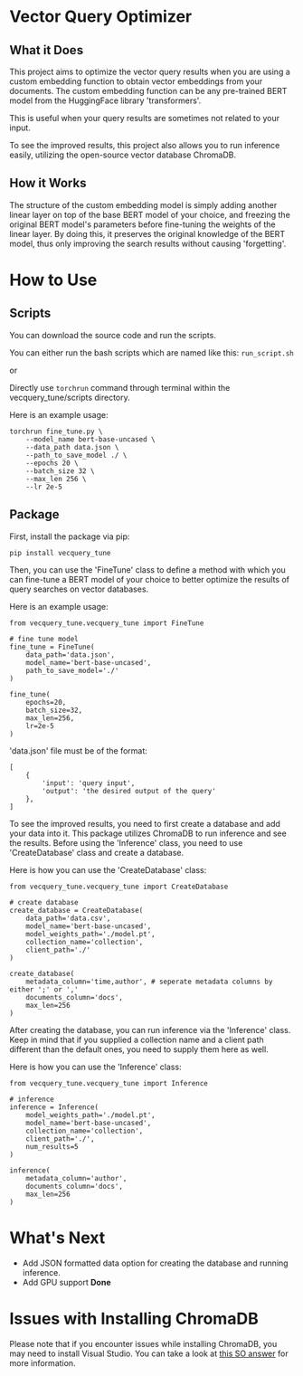 # Vector Query Optimizer

## What it Does

This project aims to optimize the vector query results when you are using a custom embedding function to obtain vector embeddings from your documents. The custom embedding function can be any pre-trained BERT model from the HuggingFace library 'transformers'. 

This is useful when your query results are sometimes not related to your input.

To see the improved results, this project also allows you to run inference easily, utilizing the open-source vector database ChromaDB.

## How it Works

The structure of the custom embedding model is simply adding another linear layer on top of the base BERT model of your choice, and freezing the original BERT model's parameters before fine-tuning the weights of the linear layer. By doing this, it preserves the original knowledge of the BERT model, thus only improving the search results without causing 'forgetting'.

# How to Use

## Scripts

You can download the source code and run the scripts.

You can either run the bash scripts which are named like this: `run_script.sh` 

or 

Directly use `torchrun` command through terminal within the vecquery_tune/scripts directory. 

Here is an example usage:

```
torchrun fine_tune.py \
    --model_name bert-base-uncased \
    --data_path data.json \
    --path_to_save_model ./ \
    --epochs 20 \
    --batch_size 32 \
    --max_len 256 \
    --lr 2e-5
```

## Package

First, install the package via pip:

`pip install vecquery_tune`

Then, you can use the 'FineTune' class to define a method with which you can 
fine-tune a BERT model of your choice to better optimize the results of query 
searches on vector databases.

Here is an example usage:

```
from vecquery_tune.vecquery_tune import FineTune

# fine tune model
fine_tune = FineTune(
    data_path='data.json',
    model_name='bert-base-uncased',
    path_to_save_model='./'
)

fine_tune(
    epochs=20,
    batch_size=32,
    max_len=256,
    lr=2e-5
)
```

'data.json' file must be of the format:
```
[
    {
        'input': 'query input',
        'output': 'the desired output of the query'
    },
]
```

To see the improved results, you need to first create a database and add your data into it.
This package utilizes ChromaDB to run inference and see the results. Before using the 
'Inference' class, you need to use 'CreateDatabase' class and create a database.

Here is how you can use the 'CreateDatabase' class:

```
from vecquery_tune.vecquery_tune import CreateDatabase

# create database
create_database = CreateDatabase(
    data_path='data.csv',
    model_name='bert-base-uncased',
    model_weights_path='./model.pt',
    collection_name='collection',
    client_path='./'
)

create_database(
    metadata_column='time,author', # seperate metadata columns by either ';' or ','
    documents_column='docs',
    max_len=256
)
```

After creating the database, you can run inference via the 'Inference' class.
Keep in mind that if you supplied a collection name and a client path different than the 
default ones, you need to supply them here as well.

Here is how you can use the 'Inference' class:

```
from vecquery_tune.vecquery_tune import Inference

# inference
inference = Inference(
    model_weights_path='./model.pt',
    model_name='bert-base-uncased',
    collection_name='collection',
    client_path='./',
    num_results=5
)

inference(
    metadata_column='author',
    documents_column='docs',
    max_len=256
)
```

# What's Next
- Add JSON formatted data option for creating the database and running inference.
- Add GPU support **Done**

# Issues with Installing ChromaDB

Please note that if you encounter issues while installing ChromaDB, you may need to install Visual Studio. You can take a look at [this SO answer](https://stackoverflow.com/a/76245995) for more information.
